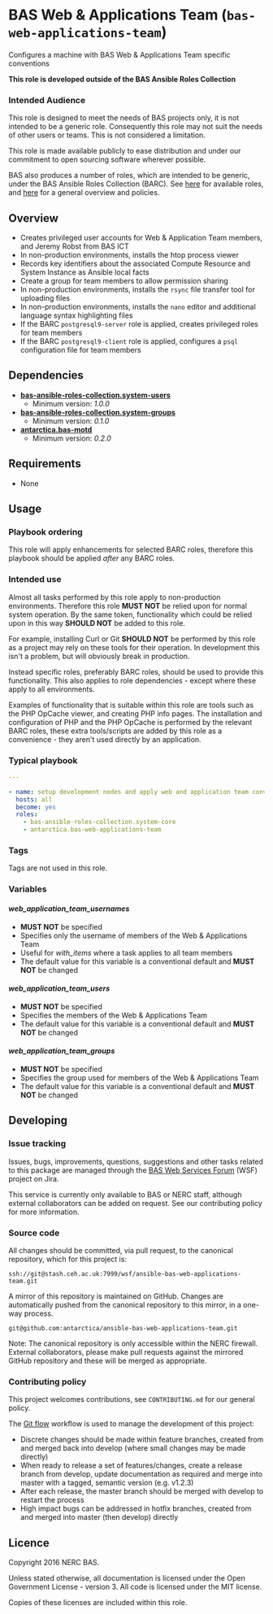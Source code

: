 # BAS Web & Applications Team (`bas-web-applications-team`)

Configures a machine with BAS Web & Applications Team specific conventions

**This role is developed outside of the BAS Ansible Roles Collection**

### Intended Audience

This role is designed to meet the needs of BAS projects only, it is not intended to be a generic role.
Consequently this role may not suit the needs of other users or teams. This is not considered a limitation.

This role is made available publicly to ease distribution and under our commitment to open sourcing software wherever
possible.

BAS also produces a number of roles, which are intended to be generic, under the BAS Ansible Roles Collection (BARC).
See [here](https://galaxy.ansible.com/bas-ansible-roles-collection/) for available roles, 
and [here](https://antarctica.hackpad.com/BARC-Overview-and-Policies-SzcHzHvitkt) for a general overview and policies.

## Overview

* Creates privileged user accounts for Web & Application Team members, and Jeremy Robst from BAS ICT
* In non-production environments, installs the htop process viewer
* Records key identifiers about the associated Compute Resource and System Instance as Ansible local facts
* Create a group for team members to allow permission sharing
* In non-production environments, installs the `rsync` file transfer tool for uploading files
* In non-production environments, installs the `nano` editor and additional language syntax highlighting files
* If the BARC `postgresql9-server` role is applied, creates privileged roles for team members
* If the BARC `postgresql9-client` role is applied, configures a `psql` configuration file for team members

## Dependencies

* [**bas-ansible-roles-collection.system-users**](https://galaxy.ansible.com/bas-ansible-roles-collection/system-users/)
  * Minimum version: *1.0.0*
* [**bas-ansible-roles-collection.system-groups**](https://galaxy.ansible.com/bas-ansible-roles-collection/system-groups/)
  * Minimum version: *0.1.0*
* [**antarctica.bas-motd**](https://galaxy.ansible.com/antarctica/bas-motd/)
  * Minimum version: *0.2.0*

## Requirements

* None

## Usage

### Playbook ordering

This role will apply enhancements for selected BARC roles, therefore this playbook should be applied *after* any BARC 
roles.

### Intended use

Almost all tasks performed by this role apply to non-production environments. Therefore this role **MUST NOT** be 
relied upon for normal system operation. By the same token, functionality which could be relied upon in this way 
**SHOULD NOT** be added to this role.

For example, installing Curl or Git **SHOULD NOT** be performed by this role as a project may rely on these tools for 
their operation. In development this isn't a problem, but will obviously break in production.

Instead specific roles, preferably BARC roles, should be used to provide this functionality. This also applies to role 
dependencies - except where these apply to all environments.

Examples of functionality that is suitable within this role are tools such as the PHP OpCache viewer, and creating 
PHP info pages. The installation and configuration of PHP and the PHP OpCache is performed by the relevant BARC roles,
these extra tools/scripts are added by this role as a convenience - they aren't used directly by an application.

### Typical playbook

```yaml
---

- name: setup development nodes and apply web and application team conventions
  hosts: all
  become: yes
  roles:
    - bas-ansible-roles-collection.system-core
    - antarctica.bas-web-applications-team
```

### Tags

Tags are not used in this role.

### Variables

#### *web_application_team_usernames*

* **MUST NOT** be specified
* Specifies only the username of members of the Web & Applications Team
* Useful for *with_items* where a task applies to all team members
* The default value for this variable is a conventional default and **MUST NOT** be changed

#### *web_application_team_users*

* **MUST NOT** be specified
* Specifies the members of the Web & Applications Team
* The default value for this variable is a conventional default and **MUST NOT** be changed

#### *web_application_team_groups*

* **MUST NOT** be specified
* Specifies the group used for members of the Web & Applications Team
* The default value for this variable is a conventional default and **MUST NOT** be changed

## Developing

### Issue tracking

Issues, bugs, improvements, questions, suggestions and other tasks related to this package are managed through the 
[BAS Web Services Forum](https://jira.ceh.ac.uk/projects/WSF) (WSF) project on Jira.

This service is currently only available to BAS or NERC staff, although external collaborators can be added on request.
See our contributing policy for more information.

### Source code

All changes should be committed, via pull request, to the canonical repository, which for this project is:

`ssh://git@stash.ceh.ac.uk:7999/wsf/ansible-bas-web-applications-team.git`

A mirror of this repository is maintained on GitHub. Changes are automatically pushed from the canonical repository to
this mirror, in a one-way process.

`git@github.com:antarctica/ansible-bas-web-applications-team.git`

Note: The canonical repository is only accessible within the NERC firewall. External collaborators, please make pull 
requests against the mirrored GitHub repository and these will be merged as appropriate.

### Contributing policy

This project welcomes contributions, see `CONTRIBUTING.md` for our general policy.

The [Git flow](https://www.atlassian.com/git/tutorials/comparing-workflows/gitflow-workflow/) 
workflow is used to manage the development of this project:

* Discrete changes should be made within feature branches, created from and merged back into develop 
(where small changes may be made directly)
* When ready to release a set of features/changes, create a release branch from develop, update documentation as 
required and merge into master with a tagged, semantic version (e.g. v1.2.3)
* After each release, the master branch should be merged with develop to restart the process
* High impact bugs can be addressed in hotfix branches, created from and merged into master (then develop) directly

## Licence

Copyright 2016 NERC BAS.

Unless stated otherwise, all documentation is licensed under the Open Government License - version 3. All code is
licensed under the MIT license.

Copies of these licenses are included within this role.
